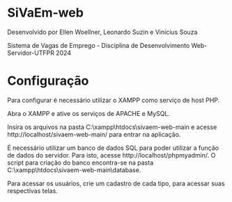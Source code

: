 # SiVaEm-web

Desenvolvido por Ellen Woellner, Leonardo Suzin e Vinícius Souza

Sistema de Vagas de Emprego - Disciplina de Desenvolvimento Web-Servidor-UTFPR 2024

# Configuração

Para configurar é necessário utilizar o XAMPP como serviço de host PHP.

Abra o XAMPP e ative os serviços de APACHE e MySQL.

Insira os arquivos na pasta C:\xampp\htdocs\sivaem-web-main e acesse http://localhost/sivaem-web-main/ para entrar na aplicação.

É necessário utilizar um banco de dados SQL para poder utilizar a função de dados do servidor. Para isto, acesse http://localhost/phpmyadmin/. O script para criação do banco encontra-se na pasta C:\xampp\htdocs\sivaem-web-main\database.

Para acessar os usuários, crie um cadastro de cada tipo, para acessar suas respectivas telas.



#